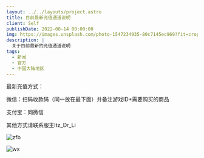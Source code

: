```yaml
---
layout: ../../layouts/project.astro
title: 目前最新充值通道说明
client: Self
publishDate: 2022-08-14 00:00:00
img: https://images.unsplash.com/photo-1547234935-80c7145ec969?fit=crop&w=1400&h=700&q=75
description: |
  关于目前最新的充值通道说明
tags:
  - 新闻
  - 官方
  - 中国大陆地区
---
```


最新充值方式：

微信：扫码收款码（同一放在最下面）并备注游戏ID+需要购买的商品

支付宝：同微信

其他方式请联系服主Itz_Dr_Li

![zfb](https://s3.bmp.ovh/imgs/2022/08/15/e74dd42ba3f13ca8.jpg)

![wx](https://s3.bmp.ovh/imgs/2022/08/15/50e710158b311ad8.jpg)